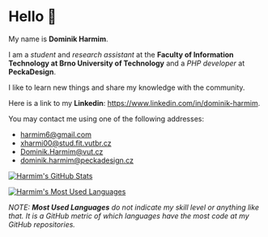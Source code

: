 # Hello 👋

My name is **Dominik Harmim**.

I am a *student* and *research assistant* at the **Faculty of Information Technology at Brno University of Technology** and a *PHP developer* at **PeckaDesign**.

I like to learn new things and share my knowledge with the community.

Here is a link to my **Linkedin**: https://www.linkedin.com/in/dominik-harmim.

You may contact me using one of the following addresses:
- harmim6@gmail.com
- xharmi00@stud.fit.vutbr.cz
- Dominik.Harmim@vut.cz
- dominik.harmim@peckadesign.cz

[![Harmim's GitHub Stats](https://github-readme-stats.vercel.app/api?username=harmim&count_private=true&hide=contribs&show_icons=true&theme=monokai&include_all_commits=true&disable_animations=true)](https://github.com/harmim)

[![Harmim's Most Used Languages](https://github-readme-stats.vercel.app/api/top-langs/?username=harmim&langs_count=10&layout=compact&theme=monokai)](https://github.com/harmim)

*NOTE: **Most Used Languages** do not indicate my skill level or anything like that. It is a GitHub metric of which languages have the most code at my GitHub repositories.*
